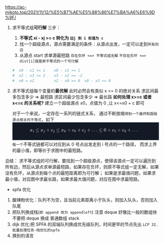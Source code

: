 https://ac-mikoto.top/2021/11/12/%E5%B7%AE%E5%88%86%E7%BA%A6%E6%9D%9F/

1. 求不等式组**可行解**
   三步：

   1. **不等式 xi - xj >= c 转化为 `边j 到 i 权值为 c`**
   2. 找一个超级源点，源点需要满足的条件：从源点出发，一定可以走到`所有的边`
   3. 从源点 start 求单源最短路
      `存在负环 <=> 不等式组无解`
      `不存在负环 <=> dist[i]就是原不等式的一个可行解`

   ```py
   #  x0 - x1 >= 1    x0 - x1 >= 1
   #  x2 - x3 <= 2    x3 - x2 >= -2
   #  x0 = x2         x2 - x0 >= 0  x0 - x2 >= 0
   ```

2. 求不等式组每个变量的**最优解**
   此时必然会有类似 x >= 0 的绝对关系
   求区间最多包含多少 => 最短路
   求区间最少包含多少 => 最长路
   **如何处理 x>=c 或者 x<=c 的关系呢?**
   建立一个超级源点 x0，点值为 0 ,让 x<=x0 + c 即可

   对于一个来说，一定存在一系列的链式关系，
   通过不断放缩`得到一个最终和超级源点相关的不等式`，如下
   ![](image/note/1646737682891.png)
   `每一个`不等式链都可以对应到从 0 号点出发走到 i 号点的一个路径，
   而求上界的最小值，即等价于求图中的最短路。

总结：
求不等式组的可行解，要找到一个超级源点，使得该源点一定可以遍历到所有边，然后从源点求单源最短路，如果存在负环，则原不等式组一定无解，如果没有负环，从源点到每个点的最短距离即为可行解；
如果是求最值问题，如果求最小值，对应图中求最长路，如果求最大值问题，对应在图中求最短路。

- spfa 优化

1. 酸辣粉优化：队列不为空，且当前元素距离小于队头，则加入队头，否则加入队尾
2. 把队列换成栈(`即 append 改为 appendleft`) 注意 deque 好像比一般的数组快 不要把 deque 换成 普通数组 stack
3. dijk 优化:把 SPFA 的双端队列换成优先级队列，时间更早的节点先出
   `LCP 32. 批量处理任务-栈优化的spfa`
4. 换别的语言
